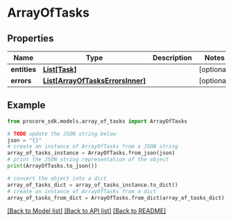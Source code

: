 # ArrayOfTasks


## Properties

Name | Type | Description | Notes
------------ | ------------- | ------------- | -------------
**entities** | [**List[Task]**](Task.md) |  | [optional] 
**errors** | [**List[ArrayOfTasksErrorsInner]**](ArrayOfTasksErrorsInner.md) |  | [optional] 

## Example

```python
from procore_sdk.models.array_of_tasks import ArrayOfTasks

# TODO update the JSON string below
json = "{}"
# create an instance of ArrayOfTasks from a JSON string
array_of_tasks_instance = ArrayOfTasks.from_json(json)
# print the JSON string representation of the object
print(ArrayOfTasks.to_json())

# convert the object into a dict
array_of_tasks_dict = array_of_tasks_instance.to_dict()
# create an instance of ArrayOfTasks from a dict
array_of_tasks_from_dict = ArrayOfTasks.from_dict(array_of_tasks_dict)
```
[[Back to Model list]](../README.md#documentation-for-models) [[Back to API list]](../README.md#documentation-for-api-endpoints) [[Back to README]](../README.md)


